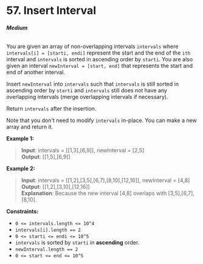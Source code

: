# 57. Insert Interval
###### **Medium**

You are given an array of non-overlapping intervals `intervals` where `intervals[i] = [starti, endi]` represent the start and the end of the `ith` interval and `intervals` is sorted in ascending order by `starti`. You are also given an interval `newInterval = [start, end]` that represents the start and end of another interval.

Insert `newInterval` into `intervals` such that `intervals` is still sorted in ascending order by `starti` and `intervals` still does not have any overlapping intervals (merge overlapping intervals if necessary).

Return `intervals` after the insertion.

Note that you don't need to modify `intervals` in-place. You can make a new array and return it.
 

**Example 1:**

> **Input**: intervals = [[1,3],[6,9]], newInterval = [2,5]  
**Output**: [[1,5],[6,9]]  

**Example 2:**

> **Input**: intervals = [[1,2],[3,5],[6,7],[8,10],[12,16]], newInterval = [4,8]  
**Output**: [[1,2],[3,10],[12,16]]  
**Explanation**: Because the new interval [4,8] overlaps with [3,5],[6,7],[8,10].  
 

**Constraints:**

- `0 <= intervals.length <= 10^4`
- `intervals[i].length == 2`
- `0 <= starti <= endi <= 10^5`
- `intervals` is sorted by `starti` in **ascending** order.
- `newInterval.length == 2`
- `0 <= start <= end <= 10^5`
